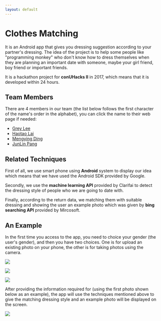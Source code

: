 ```yaml
---
layout: default
---
```


# Clothes Matching

It is an Android app that gives you dressing suggestion according to your partner's dressing. The idea of the project is to help some people like "programming monkey" who don't know how to dress themselves when they are planning an important date with someone, maybe your girl friend, boy friend or important friends.

It is a hackathon project for **conUHacks II** in 2017, which means that it is developed within 24 hours.

## Team Members

There are 4 members in our team (the list below follows the first character of the name's order in the alphabet), you can click the name to their web page if needed:

- [Grey Lee](https://github.com/kidd-4)
- [Haotao Lai](http://laihaotao.github.io/)
- [Mengying Ding](https://github.com/FrankFranck)
- [JunLin Pang](http://www.facebook.com/junlin.pang)

## Related Techniques

First of all, we use smart phone using **Android** system to display our idea which means that we have used the Android SDK provided by Google.

Secondly, we use the **machine learning API** provided by Clarifai to detect the dressing style of people who we are going to date with.

Finally, according to the return data, we matching them with suitable dressing and showing the user an example photo which was given by **bing searching API** provided by Mircosoft.

## An Example

In the first time you access to the app, you need to choice your gender (the user's gender), and then you have two choices. One is for upload an existing photo on your phone, the other is for taking photos using the camera.

![](http://ww2.sinaimg.cn/large/6a831d33jw1fbztp2ztnzj209g0frq4m.jpg)

![](http://ww2.sinaimg.cn/large/6a831d33jw1fbztpkhfc9j209g0frabp.jpg)

![](http://ww3.sinaimg.cn/large/6a831d33jw1fbztrgrgauj209g0fr75k.jpg)

After providing the information required for (using the first photo shown below as an example), the app will use the techniques mentioned above to give the matching dressing style and an example photo will be displayed on the screen.

![](http://ww4.sinaimg.cn/large/6a831d33jw1fbztp9245dj209g0frt9w.jpg)